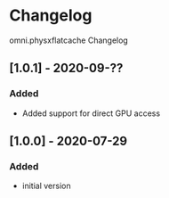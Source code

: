# Changelog
omni.physxflatcache Changelog

## [1.0.1] - 2020-09-??
### Added 
- Added support for direct GPU access

## [1.0.0] - 2020-07-29
### Added
- initial version
